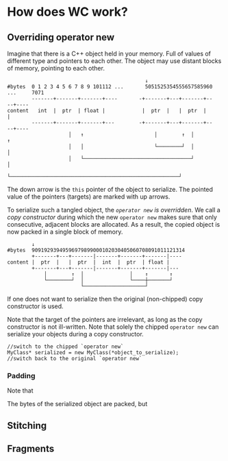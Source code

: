 # How does WC work?

## Overriding operator new

Imagine that there is a C++ object held in your memory. Full of values of different type and pointers to each other. The object may use distant blocks of memory, pointing to each other.

                                                 ↓
    #bytes  0 1 2 3 4 5 6 7 8 9 101112 ...       5051525354555657585960 ...     7071
            -------+-------+-------+----       -+-------+---+-------+--      --+----
    content   int  |  ptr  | float |            |  ptr  |   |  ptr  |          |
            -------+-------+-------+---        -+-------+---+-------+--      --+----
                        │   ↑                       │        ↑  │               ↑
                        │   │                       └────────┘  │               │
                        │   └───────────────────────────────────┘               │
                        └───────────────────────────────────────────────────────┘

The down arrow is the `this` pointer of the object to serialize.
The pointed value of the pointers (targets) are marked with up arrows.

To serialize such a tangled object, the _`operator new` is overridden_.
We call a _copy constructor_ during which
the new `operator new` makes sure that only consecutive, adjacent blocks are allocated.
As a result, the copied object is now packed in a single block of memory.

            ↓                                     
    #bytes  90919293949596979899000102030405060708091011121314
            +-------+---+-------|-------+-------+-------|---- 
    content |  ptr  |   |  ptr  |  int  |  ptr  | float |     
            +-------+---+-------|-------+-------+-------|---  
                │        ↑  │               │    ↑       ↑
                └────────┘  │               └────┼───────┘
                            └────────────────────┘

If one does not want to serialize then the original (non-chipped) copy constructor is used.

Note that the target of the pointers are irrelevant, as long as the copy constructor is not ill-written.
Note that solely the chipped `operator new` can serialize your objects during a copy constructor.

    //switch to the chipped `operator new`
    MyClass* serialized = new MyClass(*object_to_serialize);
    //switch back to the original `operator new`

### Padding
Note that 

The bytes of the serialized object are packed, but 
## Stitching

## Fragments
